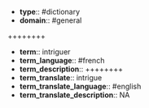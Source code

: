 
- **type**:: #dictionary 
- **domain**:: #general 

++++++++
- **term**:: intriguer
- **term_language**:: #french
- **term_description**::
++++++++
- **term_translate**:: intrigue
- **term_translate_language**:: #english
- **term_translate_description**:: NA
